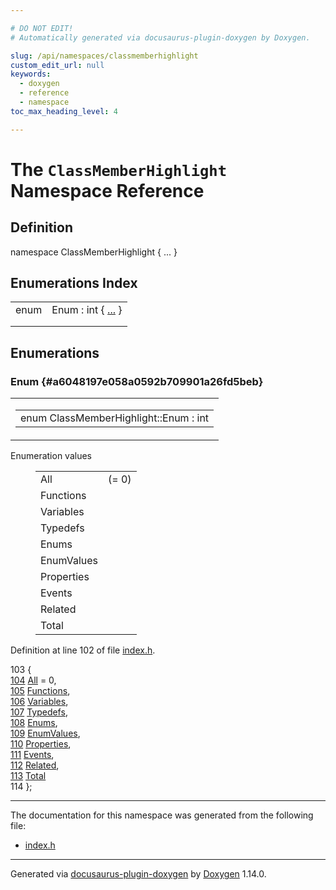 ```yaml
---

# DO NOT EDIT!
# Automatically generated via docusaurus-plugin-doxygen by Doxygen.

slug: /api/namespaces/classmemberhighlight
custom_edit_url: null
keywords:
  - doxygen
  - reference
  - namespace
toc_max_heading_level: 4

---
```


<div class="doxyPage">

# The `ClassMemberHighlight` Namespace Reference



## Definition

<div class="doxyDefinition">
namespace ClassMemberHighlight { ... }
</div>

## Enumerations Index

<table class="doxyMembersIndex">

<tr class="doxyMemberIndexItem">
<td class="doxyMemberIndexItemType" align="left" valign="top">enum</td>
<td class="doxyMemberIndexItemName" align="left" valign="top">Enum : int { <a href="#a6048197e058a0592b709901a26fd5beb">...</a> }</td>
</tr>
<tr class="doxyMemberIndexDescription">
<td class="doxyMemberIndexDescriptionLeft"></td>
<td class="doxyMemberIndexDescriptionRight">
</td>
</tr>
<tr class="doxyMemberIndexSeparator">
<td class="doxyMemberIndexSeparator" colspan="2"></td>
</tr>

</table>


<div class="doxySectionDef">

## Enumerations

### Enum {#a6048197e058a0592b709901a26fd5beb}

<div class="doxyMemberItem">
<div class="doxyMemberProto">
<table class="doxyMemberLabels">
<tr class="doxyMemberLabels">
<td class="doxyMemberLabelsLeft">
<table class="doxyMemberName">
<tr>
<td class="doxyMemberName">enum ClassMemberHighlight::Enum : int</td>
</tr>
</table>
</td>
</tr>
</table>
</div>
<div class="doxyMemberDoc">


<dl class="doxyEnumList">
<dt class="doxyEnumTableTitle">Enumeration values</dt>
<dd>
<table class="doxyEnumTable">

<tr class="doxyEnumItem">
<td class="doxyEnumItemName">All<a id="a6048197e058a0592b709901a26fd5beba525098ea62cbd9b913ceea1265eade0d"></a></td>
<td class="doxyEnumItemDescription"> (= 0)</td>
</tr>

<tr class="doxyEnumItem">
<td class="doxyEnumItemName">Functions<a id="a6048197e058a0592b709901a26fd5bebace63d3b887ff69dc23d3bcf921399f04"></a></td>
<td class="doxyEnumItemDescription"></td>
</tr>

<tr class="doxyEnumItem">
<td class="doxyEnumItemName">Variables<a id="a6048197e058a0592b709901a26fd5beba19d9a8f4e05df2e1a3475c55060fac6b"></a></td>
<td class="doxyEnumItemDescription"></td>
</tr>

<tr class="doxyEnumItem">
<td class="doxyEnumItemName">Typedefs<a id="a6048197e058a0592b709901a26fd5beba3032b799b82514421a73aa3c41963261"></a></td>
<td class="doxyEnumItemDescription"></td>
</tr>

<tr class="doxyEnumItem">
<td class="doxyEnumItemName">Enums<a id="a6048197e058a0592b709901a26fd5beba7046101c6dcadf2e24d1957e9f239554"></a></td>
<td class="doxyEnumItemDescription"></td>
</tr>

<tr class="doxyEnumItem">
<td class="doxyEnumItemName">EnumValues<a id="a6048197e058a0592b709901a26fd5beba373da1884065adefbae311305eb2db9b"></a></td>
<td class="doxyEnumItemDescription"></td>
</tr>

<tr class="doxyEnumItem">
<td class="doxyEnumItemName">Properties<a id="a6048197e058a0592b709901a26fd5beba5ddbeed21dbb7628f833e7e6d8119cb6"></a></td>
<td class="doxyEnumItemDescription"></td>
</tr>

<tr class="doxyEnumItem">
<td class="doxyEnumItemName">Events<a id="a6048197e058a0592b709901a26fd5bebad729fb1b23106e5472bec39ff0e8fa75"></a></td>
<td class="doxyEnumItemDescription"></td>
</tr>

<tr class="doxyEnumItem">
<td class="doxyEnumItemName">Related<a id="a6048197e058a0592b709901a26fd5beba414351f516224ef9dc574636365547d1"></a></td>
<td class="doxyEnumItemDescription"></td>
</tr>

<tr class="doxyEnumItem">
<td class="doxyEnumItemName">Total<a id="a6048197e058a0592b709901a26fd5beba499794d5799366ef962288af11c865b4"></a></td>
<td class="doxyEnumItemDescription"></td>
</tr>

</table>
</dd>
</dl>

Definition at line 102 of file <a href="/web-doxygen/docs/api/files/src/index-h">index.h</a>.

<div class="doxyProgramListing">

<div class="doxyCodeLine"><span class="doxyLineNumber">103</span><span class="doxyLineContent"><span class="doxyHighlight">  {</span></span></div>
<div class="doxyCodeLine"><span class="doxyLineNumber"><a href="#a6048197e058a0592b709901a26fd5beba525098ea62cbd9b913ceea1265eade0d">104</a></span><span class="doxyLineContent"><span class="doxyHighlight">    <a href="#a6048197e058a0592b709901a26fd5beba525098ea62cbd9b913ceea1265eade0d">All</a> = 0,</span></span></div>
<div class="doxyCodeLine"><span class="doxyLineNumber"><a href="#a6048197e058a0592b709901a26fd5bebace63d3b887ff69dc23d3bcf921399f04">105</a></span><span class="doxyLineContent"><span class="doxyHighlight">    <a href="#a6048197e058a0592b709901a26fd5bebace63d3b887ff69dc23d3bcf921399f04">Functions</a>,</span></span></div>
<div class="doxyCodeLine"><span class="doxyLineNumber"><a href="#a6048197e058a0592b709901a26fd5beba19d9a8f4e05df2e1a3475c55060fac6b">106</a></span><span class="doxyLineContent"><span class="doxyHighlight">    <a href="#a6048197e058a0592b709901a26fd5beba19d9a8f4e05df2e1a3475c55060fac6b">Variables</a>,</span></span></div>
<div class="doxyCodeLine"><span class="doxyLineNumber"><a href="#a6048197e058a0592b709901a26fd5beba3032b799b82514421a73aa3c41963261">107</a></span><span class="doxyLineContent"><span class="doxyHighlight">    <a href="#a6048197e058a0592b709901a26fd5beba3032b799b82514421a73aa3c41963261">Typedefs</a>,</span></span></div>
<div class="doxyCodeLine"><span class="doxyLineNumber"><a href="#a6048197e058a0592b709901a26fd5beba7046101c6dcadf2e24d1957e9f239554">108</a></span><span class="doxyLineContent"><span class="doxyHighlight">    <a href="#a6048197e058a0592b709901a26fd5beba7046101c6dcadf2e24d1957e9f239554">Enums</a>,</span></span></div>
<div class="doxyCodeLine"><span class="doxyLineNumber"><a href="#a6048197e058a0592b709901a26fd5beba373da1884065adefbae311305eb2db9b">109</a></span><span class="doxyLineContent"><span class="doxyHighlight">    <a href="#a6048197e058a0592b709901a26fd5beba373da1884065adefbae311305eb2db9b">EnumValues</a>,</span></span></div>
<div class="doxyCodeLine"><span class="doxyLineNumber"><a href="#a6048197e058a0592b709901a26fd5beba5ddbeed21dbb7628f833e7e6d8119cb6">110</a></span><span class="doxyLineContent"><span class="doxyHighlight">    <a href="#a6048197e058a0592b709901a26fd5beba5ddbeed21dbb7628f833e7e6d8119cb6">Properties</a>,</span></span></div>
<div class="doxyCodeLine"><span class="doxyLineNumber"><a href="#a6048197e058a0592b709901a26fd5bebad729fb1b23106e5472bec39ff0e8fa75">111</a></span><span class="doxyLineContent"><span class="doxyHighlight">    <a href="#a6048197e058a0592b709901a26fd5bebad729fb1b23106e5472bec39ff0e8fa75">Events</a>,</span></span></div>
<div class="doxyCodeLine"><span class="doxyLineNumber"><a href="#a6048197e058a0592b709901a26fd5beba414351f516224ef9dc574636365547d1">112</a></span><span class="doxyLineContent"><span class="doxyHighlight">    <a href="#a6048197e058a0592b709901a26fd5beba414351f516224ef9dc574636365547d1">Related</a>,</span></span></div>
<div class="doxyCodeLine"><span class="doxyLineNumber"><a href="#a6048197e058a0592b709901a26fd5beba499794d5799366ef962288af11c865b4">113</a></span><span class="doxyLineContent"><span class="doxyHighlight">    <a href="#a6048197e058a0592b709901a26fd5beba499794d5799366ef962288af11c865b4">Total</a></span></span></div>
<div class="doxyCodeLine"><span class="doxyLineNumber">114</span><span class="doxyLineContent"><span class="doxyHighlight">  };</span></span></div>

</div>

</div>
</div>

</div>

<hr/>

The documentation for this namespace was generated from the following file:

<ul>
<li><a href="/web-doxygen/docs/api/files/src/index-h">index.h</a></li>
</ul>

<hr/>

<p class="doxyGeneratedBy">Generated via <a href="https://github.com/xpack/docusaurus-plugin-doxygen">docusaurus-plugin-doxygen</a> by <a href="https://www.doxygen.nl">Doxygen</a> 1.14.0.</p>

</div>
